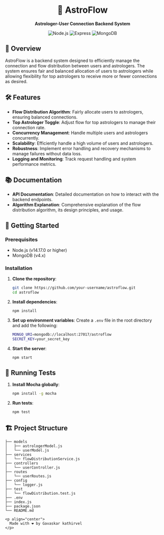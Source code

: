 
<h1 align="center">🔮 AstroFlow</h1>

<p align="center">
  <strong>Astrologer-User Connection Backend System</strong>
</p>

<p align="center">
  <img src="https://img.shields.io/badge/Node.js-v14.17.0-green" alt="Node.js">
  <img src="https://img.shields.io/badge/Express-4.x-blue" alt="Express">
  <img src="https://img.shields.io/badge/MongoDB-4.x-green" alt="MongoDB">
</p>

## 🌟 Overview

AstroFlow is a backend system designed to efficiently manage the connection and flow distribution between users and astrologers. The system ensures fair and balanced allocation of users to astrologers while allowing flexibility for top astrologers to receive more or fewer connections as desired.

## 🛠️ Features

- **Flow Distribution Algorithm**: Fairly allocate users to astrologers, ensuring balanced connections.
- **Top Astrologer Toggle**: Adjust flow for top astrologers to manage their connection rate.
- **Concurrency Management**: Handle multiple users and astrologers concurrently.
- **Scalability**: Efficiently handle a high volume of users and astrologers.
- **Robustness**: Implement error handling and recovery mechanisms to manage failures without data loss.
- **Logging and Monitoring**: Track request handling and system performance metrics.

## 📚 Documentation

- **API Documentation**: Detailed documentation on how to interact with the backend endpoints.
- **Algorithm Explanation**: Comprehensive explanation of the flow distribution algorithm, its design principles, and usage.

## 🚀 Getting Started

### Prerequisites

- Node.js (v14.17.0 or higher)
- MongoDB (v4.x)

### Installation

1. **Clone the repository**:
    ```sh
    git clone https://github.com/your-username/astroflow.git
    cd astroflow
    ```

2. **Install dependencies**:
    ```sh
    npm install
    ```

3. **Set up environment variables**:
    Create a `.env` file in the root directory and add the following:
    ```sh
    MONGO_URI=mongodb://localhost:27017/astroflow
    SECRET_KEY=your_secret_key
    ```

4. **Start the server**:
    ```sh
    npm start
    ```

## 🧪 Running Tests

1. **Install Mocha globally**:
    ```sh
    npm install -g mocha
    ```

2. **Run tests**:
    ```sh
    npm test
    ```

## 🏗️ Project Structure

```plaintext
├── models
│   ├── astrologerModel.js
│   └── userModel.js
├── services
│   └── flowDistributionService.js
├── controllers
│   └── userController.js
├── routes
│   └── userRoutes.js
├── config
│   └── logger.js
├── test
│   └── flowDistribution.test.js
├── .env
├── index.js
├── package.json
└── README.md

<p align="center">
  Made with ❤️ by Gavaskar kathirvel
</p>